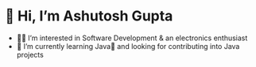 # 👋 Hi, I’m Ashutosh Gupta
- 🐱‍👤 I’m interested in Software Development & an electronics enthusiast
- 🌱 I’m currently learning Java💖 and looking for contributing into Java projects

<!--
**git-ashug/git-ashug** is a ✨ _special_ ✨ repository because its `README.md` (this file) appears on your GitHub profile.

Here are some ideas to get you started:

- 🔭 I’m currently working on ...
- 🌱 I’m currently learning ...
- 👯 I’m looking to collaborate on ...
- 🤔 I’m looking for help with ...
- 💬 Ask me about ...
- 📫 How to reach me: ...
- 😄 Pronouns: ...
- ⚡ Fun fact: ...
-->
